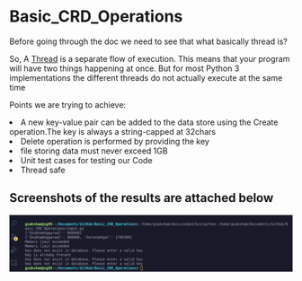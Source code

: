 # Basic_CRD_Operations

Before going through the doc we need to see that what basically thread is? 

So, A <a href="https://realpython.com/intro-to-python-threading/">Thread</a> is a separate flow of execution. This means that your program will have two things happening at once. But for most Python 3 implementations the different threads do not actually execute at the same time

Points we are trying to achieve:
<li>A new key-value pair can be added to the data store using the Create operation.The key is always a string-capped at 32chars
<li>Delete operation is performed by providing the key
<li>file storing data must never exceed 1GB
<li>Unit test cases for testing our Code
<li>Thread safe

<h2>Screenshots of the results are attached below </h2>
<img src=./output.png>
 
